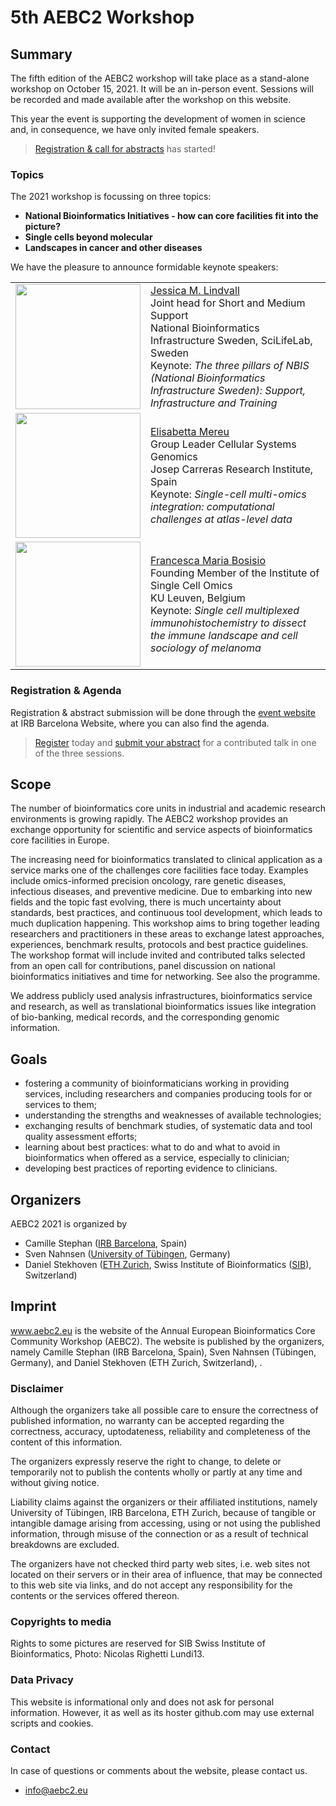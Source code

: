# 5th AEBC2 Workshop

## Summary

The fifth edition of the AEBC2 workshop will take place as a stand-alone workshop on October 15, 2021. It will be an in-person event. Sessions will be recorded and made available after the workshop on this website.

This year the event is supporting the development of women in science and, in consequence, we have only invited female speakers.

> [Registration & call for abstracts](https://www.irbbarcelona.org/en/events/aebc2-barcelona21-workshop) has started!

### Topics

The 2021 workshop is focussing on three topics:

- **National Bioinformatics Initiatives - how can core facilities fit into the picture?**
- **Single cells beyond molecular**
- **Landscapes in cancer and other diseases**

We have the pleasure to announce formidable keynote speakers:

<table>
    <tr>
        <td><img src="/aebc2_website/assets/img/lindvall.jpeg" width="200"></td>
        <td><a href="https://nbis.se/about/staff/jessica-lindvall/">Jessica M. Lindvall</a><br/>
                        Joint head for Short and Medium Support<br/>
                        National Bioinformatics Infrastructure Sweden, SciLifeLab, Sweden<br/>
                        Keynote: <i>The three pillars of NBIS (National Bioinformatics Infrastructure Sweden): Support, Infrastructure and Training</i></td>
    </tr>
    <tr>
        <td><img src="/aebc2_website/assets/img/mereu.jpeg" width="200"></td>
        <td><a href="https://www.carrerasresearch.org/en/cellular-systems-genomics_169432">Elisabetta Mereu</a><br/>
                        Group Leader Cellular Systems Genomics<br/>
                        Josep Carreras Research Institute, Spain<br/>
                        Keynote: <i>Single-cell multi-omics integration: computational challenges at atlas-level data</i></td>
    </tr>
    <tr>
        <td><img src="/aebc2_website/assets/img/bosisio.png" width="200"></td>
        <td><a href="https://lisco.kuleuven.be/">Francesca Maria Bosisio</a><br/>
                        Founding Member of the Institute of Single Cell Omics<br/>
                        KU Leuven, Belgium<br/>
                        Keynote: <i>Single cell multiplexed immunohistochemistry to dissect the immune landscape and cell sociology of melanoma</i></td>
    </tr>
</table>

### Registration & Agenda

Registration & abstract submission will be done through the [event website](https://www.irbbarcelona.org/en/events/aebc2-barcelona21-workshop) at IRB Barcelona Website, where you can also find the agenda.

> [Register](https://www.irbbarcelona.org/en/events/aebc2-barcelona21-workshop) today and [submit your abstract](https://www.irbbarcelona.org/en/events/aebc2-barcelona21-workshop) for a contributed talk in one of the three sessions.

## Scope

The number of bioinformatics core units in industrial and academic research environments is growing rapidly. The AEBC2 workshop provides an exchange opportunity for scientific and service aspects of bioinformatics core facilities in Europe.

The increasing need for bioinformatics translated to clinical application as a service marks one of the challenges core facilities face today. Examples include omics-informed precision oncology, rare genetic diseases, infectious diseases, and preventive medicine. Due to embarking into new fields and the topic fast evolving, there is much uncertainty about standards, best practices, and continuous tool development, which leads to much duplication happening. This workshop aims to bring together leading researchers and practitioners in these areas to exchange latest approaches, experiences, benchmark results, protocols and best practice guidelines. The workshop format will include invited and contributed talks selected from an open call for contributions, panel discussion on national bioinformatics initiatives and time for networking. See also the programme.

We address publicly used analysis infrastructures, bioinformatics service and research, as well as translational bioinformatics issues like integration of bio-banking, medical records, and the corresponding genomic information.

## Goals

- fostering a community of bioinformaticians working in providing services, including researchers and companies producing tools for or services to them;
- understanding the strengths and weaknesses of available technologies;
- exchanging results of benchmark studies, of systematic data and tool quality assessment efforts;
- learning about best practices: what to do and what to avoid in bioinformatics when offered as a service, especially to clinician;
- developing best practices of reporting evidence to clinicians.

## Organizers

AEBC2 2021 is organized by

- Camille Stephan ([IRB Barcelona](https://www.irbbarcelona.org/en), Spain)
- Sven Nahnsen ([University of Tübingen](https://uni-tuebingen.de/), Germany)
- Daniel Stekhoven ([ETH Zurich](https://ethz.ch/en.html), Swiss Institute of Bioinformatics ([SIB](https://www.sib.swiss/)), Switzerland)

## Imprint

www.aebc2.eu is the website of the Annual European Bioinformatics Core Community Workshop (AEBC2). The website is published by the organizers, namely Camille Stephan (IRB Barcelona, Spain), Sven Nahnsen (Tübingen, Germany), and Daniel Stekhoven (ETH Zurich, Switzerland), .

### Disclaimer

Although the organizers take all possible care to ensure the correctness of published information, no warranty can be accepted regarding the correctness, accuracy, uptodateness, reliability and completeness of the content of this information.

The organizers expressly reserve the right to change, to delete or temporarily not to publish the contents wholly or partly at any time and without giving notice.

Liability claims against the organizers or their affiliated institutions, namely University of Tübingen, IRB Barcelona, ETH Zurich, because of tangible or intangible damage arising from accessing, using or not using the published information, through misuse of the connection or as a result of technical breakdowns are excluded.

The organizers have not checked third party web sites, i.e. web sites not located on their servers or in their area of influence, that may be connected to this web site via links, and do not accept any responsibility for the contents or the services offered thereon.

### Copyrights to media

Rights to some pictures are reserved for SIB Swiss Institute of Bioinformatics, Photo: Nicolas Righetti Lundi13.

### Data Privacy

This website is informational only and does not ask for personal information. However, it as well as its hoster github.com may use external scripts and cookies.

### Contact

In case of questions or comments about the website, please contact us.

- <info@aebc2.eu>
